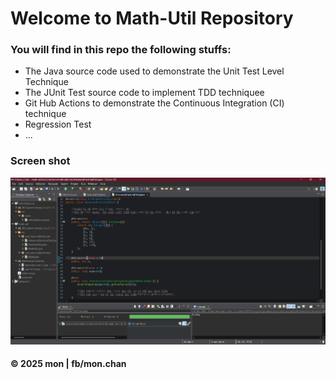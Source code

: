 # Welcome to Math-Util Repository
### You will find in this repo the following stuffs:
* The Java source code used to demonstrate the Unit Test Level Technique
* The JUnit Test source code to implement TDD techniquee
* Git Hub Actions to demonstrate the Continuous Integration (CI) technique
* Regression Test
* ...
### Screen shot
![The JUnit code with TDD](https://github.com/minMon850929/math-util/blob/main/images/math-util-intro.png)

#### © 2025 mon | fb/mon.chan
